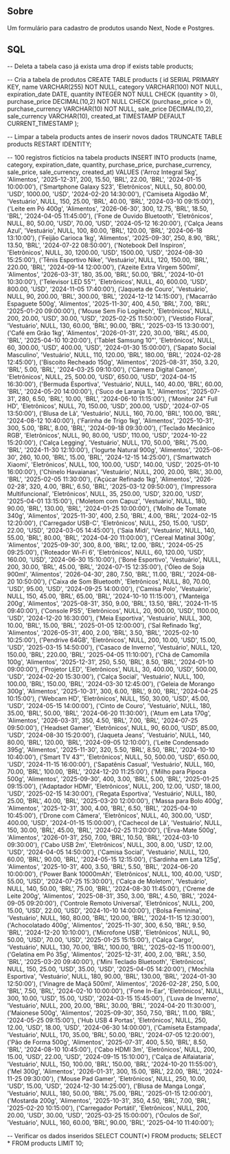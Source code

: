 ## Sobre
  Um formulário para cadastro de produtos usando Next, Node e Postgres.

## SQL

-- Deleta a tabela caso já exista uma
drop if exists table products;

-- Cria a tabela de produtos
CREATE TABLE products (
  id SERIAL PRIMARY KEY,
  name VARCHAR(255) NOT NULL,
  category VARCHAR(100) NOT NULL,
  expiration_date DATE,
  quantity INTEGER NOT NULL CHECK (quantity > 0),
  purchase_price DECIMAL(10,2) NOT NULL CHECK (purchase_price > 0),
  purchase_currency VARCHAR(10) NOT NULL,
  sale_price DECIMAL(10,2),
  sale_currency VARCHAR(10),
  created_at TIMESTAMP DEFAULT CURRENT_TIMESTAMP
);

-- Limpar a tabela products antes de inserir novos dados
TRUNCATE TABLE products RESTART IDENTITY;

-- 100 registros fictícios na tabela products
INSERT INTO products (name, category, expiration_date, quantity, purchase_price, purchase_currency, sale_price, sale_currency, created_at) VALUES
('Arroz Integral 5kg', 'Alimentos', '2025-12-31', 200, 15.50, 'BRL', 22.00, 'BRL', '2024-01-15 10:00:00'),
('Smartphone Galaxy S23', 'Eletrônicos', NULL, 50, 800.00, 'USD', 1000.00, 'USD', '2024-02-20 14:30:00'),
('Camiseta Algodão M', 'Vestuário', NULL, 150, 25.00, 'BRL', 40.00, 'BRL', '2024-03-10 09:15:00'),
('Leite em Pó 400g', 'Alimentos', '2026-06-30', 300, 12.75, 'BRL', 18.50, 'BRL', '2024-04-05 11:45:00'),
('Fone de Ouvido Bluetooth', 'Eletrônicos', NULL, 80, 50.00, 'USD', 70.00, 'USD', '2024-05-12 16:20:00'),
('Calça Jeans Azul', 'Vestuário', NULL, 100, 80.00, 'BRL', 120.00, 'BRL', '2024-06-18 13:10:00'),
('Feijão Carioca 1kg', 'Alimentos', '2025-09-30', 250, 8.90, 'BRL', 13.50, 'BRL', '2024-07-22 08:50:00'),
('Notebook Dell Inspiron', 'Eletrônicos', NULL, 30, 1200.00, 'USD', 1500.00, 'USD', '2024-08-30 15:25:00'),
('Tênis Esportivo Nike', 'Vestuário', NULL, 120, 150.00, 'BRL', 220.00, 'BRL', '2024-09-14 12:00:00'),
('Azeite Extra Virgem 500ml', 'Alimentos', '2026-03-31', 180, 35.00, 'BRL', 50.00, 'BRL', '2024-10-01 10:30:00'),
('Televisor LED 55"', 'Eletrônicos', NULL, 40, 600.00, 'USD', 800.00, 'USD', '2024-11-05 17:40:00'),
('Jaqueta de Couro', 'Vestuário', NULL, 90, 200.00, 'BRL', 300.00, 'BRL', '2024-12-12 14:15:00'),
('Macarrão Espaguete 500g', 'Alimentos', '2025-11-30', 400, 4.50, 'BRL', 7.00, 'BRL', '2025-01-20 09:00:00'),
('Mouse Sem Fio Logitech', 'Eletrônicos', NULL, 200, 20.00, 'USD', 30.00, 'USD', '2025-02-25 11:50:00'),
('Vestido Floral', 'Vestuário', NULL, 130, 60.00, 'BRL', 90.00, 'BRL', '2025-03-15 13:30:00'),
('Café em Grão 1kg', 'Alimentos', '2026-01-31', 220, 30.00, 'BRL', 45.00, 'BRL', '2025-04-10 10:20:00'),
('Tablet Samsung 10"', 'Eletrônicos', NULL, 60, 300.00, 'USD', 400.00, 'USD', '2024-01-30 15:00:00'),
('Sapato Social Masculino', 'Vestuário', NULL, 110, 120.00, 'BRL', 180.00, 'BRL', '2024-02-28 12:45:00'),
('Biscoito Recheado 150g', 'Alimentos', '2025-08-31', 350, 3.20, 'BRL', 5.00, 'BRL', '2024-03-25 09:10:00'),
('Câmera Digital Canon', 'Eletrônicos', NULL, 25, 500.00, 'USD', 650.00, 'USD', '2024-04-15 16:30:00'),
('Bermuda Esportiva', 'Vestuário', NULL, 140, 40.00, 'BRL', 60.00, 'BRL', '2024-05-20 14:00:00'),
('Suco de Laranja 1L', 'Alimentos', '2025-07-31', 280, 6.50, 'BRL', 10.00, 'BRL', '2024-06-10 11:15:00'),
('Monitor 24" Full HD', 'Eletrônicos', NULL, 70, 150.00, 'USD', 200.00, 'USD', '2024-07-05 13:50:00'),
('Blusa de Lã', 'Vestuário', NULL, 160, 70.00, 'BRL', 100.00, 'BRL', '2024-08-12 10:40:00'),
('Farinha de Trigo 1kg', 'Alimentos', '2025-10-31', 300, 5.00, 'BRL', 8.00, 'BRL', '2024-09-18 09:30:00'),
('Teclado Mecânico RGB', 'Eletrônicos', NULL, 90, 80.00, 'USD', 110.00, 'USD', '2024-10-22 15:20:00'),
('Calça Legging', 'Vestuário', NULL, 170, 50.00, 'BRL', 75.00, 'BRL', '2024-11-30 12:10:00'),
('Iogurte Natural 900g', 'Alimentos', '2025-06-30', 260, 10.00, 'BRL', 15.00, 'BRL', '2024-12-15 14:25:00'),
('Smartwatch Xiaomi', 'Eletrônicos', NULL, 100, 100.00, 'USD', 140.00, 'USD', '2025-01-10 16:00:00'),
('Chinelo Havaianas', 'Vestuário', NULL, 200, 20.00, 'BRL', 30.00, 'BRL', '2025-02-05 11:30:00'),
('Açúcar Refinado 1kg', 'Alimentos', '2026-02-28', 320, 4.00, 'BRL', 6.50, 'BRL', '2025-03-12 09:50:00'),
('Impressora Multifuncional', 'Eletrônicos', NULL, 35, 250.00, 'USD', 320.00, 'USD', '2025-04-01 13:15:00'),
('Moletom com Capuz', 'Vestuário', NULL, 180, 90.00, 'BRL', 130.00, 'BRL', '2024-01-25 10:00:00'),
('Molho de Tomate 340g', 'Alimentos', '2025-11-30', 400, 2.50, 'BRL', 4.00, 'BRL', '2024-02-15 12:20:00'),
('Carregador USB-C', 'Eletrônicos', NULL, 250, 15.00, 'USD', 22.00, 'USD', '2024-03-05 14:45:00'),
('Saia Midi', 'Vestuário', NULL, 140, 55.00, 'BRL', 80.00, 'BRL', '2024-04-20 11:00:00'),
('Cereal Matinal 300g', 'Alimentos', '2025-09-30', 300, 8.00, 'BRL', 12.00, 'BRL', '2024-05-25 09:25:00'),
('Roteador Wi-Fi 6', 'Eletrônicos', NULL, 60, 120.00, 'USD', 160.00, 'USD', '2024-06-30 15:10:00'),
('Boné Esportivo', 'Vestuário', NULL, 200, 30.00, 'BRL', 45.00, 'BRL', '2024-07-15 12:35:00'),
('Óleo de Soja 900ml', 'Alimentos', '2026-04-30', 280, 7.50, 'BRL', 11.00, 'BRL', '2024-08-20 10:50:00'),
('Caixa de Som Bluetooth', 'Eletrônicos', NULL, 80, 70.00, 'USD', 95.00, 'USD', '2024-09-25 14:00:00'),
('Camisa Polo', 'Vestuário', NULL, 150, 45.00, 'BRL', 65.00, 'BRL', '2024-10-10 11:15:00'),
('Manteiga 200g', 'Alimentos', '2025-08-31', 350, 9.00, 'BRL', 13.50, 'BRL', '2024-11-15 09:40:00'),
('Console PS5', 'Eletrônicos', NULL, 20, 900.00, 'USD', 1100.00, 'USD', '2024-12-20 16:30:00'),
('Meia Esportiva', 'Vestuário', NULL, 300, 10.00, 'BRL', 15.00, 'BRL', '2025-01-05 12:00:00'),
('Sal Refinado 1kg', 'Alimentos', '2026-05-31', 400, 2.00, 'BRL', 3.50, 'BRL', '2025-02-10 10:25:00'),
('Pendrive 64GB', 'Eletrônicos', NULL, 200, 10.00, 'USD', 15.00, 'USD', '2025-03-15 14:50:00'),
('Casaco de Inverno', 'Vestuário', NULL, 120, 150.00, 'BRL', 220.00, 'BRL', '2025-04-05 11:10:00'),
('Chá de Camomila 100g', 'Alimentos', '2025-12-31', 250, 5.50, 'BRL', 8.50, 'BRL', '2024-01-10 09:00:00'),
('Projetor LED', 'Eletrônicos', NULL, 30, 400.00, 'USD', 500.00, 'USD', '2024-02-20 15:30:00'),
('Calça Social', 'Vestuário', NULL, 100, 100.00, 'BRL', 150.00, 'BRL', '2024-03-30 12:45:00'),
('Geleia de Morango 300g', 'Alimentos', '2025-10-31', 300, 6.00, 'BRL', 9.00, 'BRL', '2024-04-25 10:15:00'),
('Webcam HD', 'Eletrônicos', NULL, 150, 30.00, 'USD', 45.00, 'USD', '2024-05-15 14:00:00'),
('Cinto de Couro', 'Vestuário', NULL, 180, 35.00, 'BRL', 50.00, 'BRL', '2024-06-20 11:30:00'),
('Atum em Lata 170g', 'Alimentos', '2026-03-31', 350, 4.50, 'BRL', 7.00, 'BRL', '2024-07-25 09:50:00'),
('Headset Gamer', 'Eletrônicos', NULL, 90, 60.00, 'USD', 85.00, 'USD', '2024-08-30 15:20:00'),
('Jaqueta Jeans', 'Vestuário', NULL, 140, 80.00, 'BRL', 120.00, 'BRL', '2024-09-05 12:10:00'),
('Leite Condensado 395g', 'Alimentos', '2025-11-30', 320, 5.50, 'BRL', 8.50, 'BRL', '2024-10-10 10:40:00'),
('Smart TV 43"', 'Eletrônicos', NULL, 50, 500.00, 'USD', 650.00, 'USD', '2024-11-15 16:00:00'),
('Sapatênis Casual', 'Vestuário', NULL, 160, 70.00, 'BRL', 100.00, 'BRL', '2024-12-20 11:25:00'),
('Milho para Pipoca 500g', 'Alimentos', '2025-09-30', 400, 3.00, 'BRL', 5.00, 'BRL', '2025-01-25 09:15:00'),
('Adaptador HDMI', 'Eletrônicos', NULL, 200, 12.00, 'USD', 18.00, 'USD', '2025-02-15 14:30:00'),
('Regata Esportiva', 'Vestuário', NULL, 180, 25.00, 'BRL', 40.00, 'BRL', '2025-03-20 12:00:00'),
('Massa para Bolo 400g', 'Alimentos', '2025-12-31', 300, 4.00, 'BRL', 6.50, 'BRL', '2025-04-10 10:45:00'),
('Drone com Câmera', 'Eletrônicos', NULL, 40, 300.00, 'USD', 400.00, 'USD', '2024-01-15 15:00:00'),
('Cachecol de Lã', 'Vestuário', NULL, 150, 30.00, 'BRL', 45.00, 'BRL', '2024-02-25 11:20:00'),
('Erva-Mate 500g', 'Alimentos', '2026-01-31', 250, 7.00, 'BRL', 10.50, 'BRL', '2024-03-10 09:30:00'),
('Cabo USB 2m', 'Eletrônicos', NULL, 300, 8.00, 'USD', 12.00, 'USD', '2024-04-05 14:50:00'),
('Camisa Social', 'Vestuário', NULL, 120, 60.00, 'BRL', 90.00, 'BRL', '2024-05-15 12:15:00'),
('Sardinha em Lata 125g', 'Alimentos', '2025-10-31', 400, 3.50, 'BRL', 5.50, 'BRL', '2024-06-20 10:00:00'),
('Power Bank 10000mAh', 'Eletrônicos', NULL, 100, 40.00, 'USD', 55.00, 'USD', '2024-07-25 15:30:00'),
('Calça de Moletom', 'Vestuário', NULL, 140, 50.00, 'BRL', 75.00, 'BRL', '2024-08-30 11:45:00'),
('Creme de Leite 200g', 'Alimentos', '2025-08-31', 350, 3.00, 'BRL', 4.50, 'BRL', '2024-09-05 09:20:00'),
('Controle Remoto Universal', 'Eletrônicos', NULL, 200, 15.00, 'USD', 22.00, 'USD', '2024-10-10 14:00:00'),
('Bolsa Feminina', 'Vestuário', NULL, 160, 80.00, 'BRL', 120.00, 'BRL', '2024-11-15 12:30:00'),
('Achocolatado 400g', 'Alimentos', '2025-11-30', 300, 6.50, 'BRL', 9.50, 'BRL', '2024-12-20 10:10:00'),
('Microfone USB', 'Eletrônicos', NULL, 90, 50.00, 'USD', 70.00, 'USD', '2025-01-25 15:15:00'),
('Calça Cargo', 'Vestuário', NULL, 130, 70.00, 'BRL', 100.00, 'BRL', '2025-02-15 11:00:00'),
('Gelatina em Pó 35g', 'Alimentos', '2025-12-31', 400, 2.00, 'BRL', 3.50, 'BRL', '2025-03-20 09:40:00'),
('Mini Teclado Bluetooth', 'Eletrônicos', NULL, 150, 25.00, 'USD', 35.00, 'USD', '2025-04-05 14:20:00'),
('Mochila Esportiva', 'Vestuário', NULL, 180, 90.00, 'BRL', 130.00, 'BRL', '2024-01-30 12:50:00'),
('Vinagre de Maçã 500ml', 'Alimentos', '2026-02-28', 250, 5.00, 'BRL', 7.50, 'BRL', '2024-02-10 10:00:00'),
('Fone In-Ear', 'Eletrônicos', NULL, 300, 10.00, 'USD', 15.00, 'USD', '2024-03-15 15:45:00'),
('Luva de Inverno', 'Vestuário', NULL, 200, 20.00, 'BRL', 30.00, 'BRL', '2024-04-20 11:30:00'),
('Maionese 500g', 'Alimentos', '2025-09-30', 350, 7.50, 'BRL', 11.00, 'BRL', '2024-05-25 09:15:00'),
('Hub USB 4 Portas', 'Eletrônicos', NULL, 250, 12.00, 'USD', 18.00, 'USD', '2024-06-30 14:00:00'),
('Camiseta Estampada', 'Vestuário', NULL, 170, 35.00, 'BRL', 50.00, 'BRL', '2024-07-05 12:20:00'),
('Pão de Forma 500g', 'Alimentos', '2025-07-31', 400, 5.50, 'BRL', 8.50, 'BRL', '2024-08-10 10:45:00'),
('Cabo HDMI 3m', 'Eletrônicos', NULL, 200, 15.00, 'USD', 22.00, 'USD', '2024-09-15 15:10:00'),
('Calça de Alfaiataria', 'Vestuário', NULL, 150, 100.00, 'BRL', 150.00, 'BRL', '2024-10-20 11:55:00'),
('Mel 300g', 'Alimentos', '2026-01-31', 300, 15.00, 'BRL', 22.00, 'BRL', '2024-11-25 09:30:00'),
('Mouse Pad Gamer', 'Eletrônicos', NULL, 250, 10.00, 'USD', 15.00, 'USD', '2024-12-30 14:25:00'),
('Blusa de Manga Longa', 'Vestuário', NULL, 180, 50.00, 'BRL', 75.00, 'BRL', '2025-01-15 12:00:00'),
('Mostarda 200g', 'Alimentos', '2025-10-31', 350, 4.50, 'BRL', 7.00, 'BRL', '2025-02-20 10:15:00'),
('Carregador Portátil', 'Eletrônicos', NULL, 200, 20.00, 'USD', 30.00, 'USD', '2025-03-25 15:00:00'),
('Óculos de Sol', 'Vestuário', NULL, 160, 60.00, 'BRL', 90.00, 'BRL', '2025-04-10 11:40:00');

-- Verificar os dados inseridos
SELECT COUNT(*) FROM products;
SELECT * FROM products LIMIT 10;
